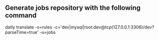 
## Generate jobs repository with the following command

datly translate -s=rules -c='dev|mysql|root:dev@tcp(127.0.0.1:3306)/dev?parseTime=true' -u=jobs

